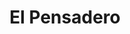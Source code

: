 ---
title: "El Pensadero"
subTitle: "Un portal al mundo de HARRY POTTER y sus secretos y teorias"
labelledby: "El Pensadero - la pagina donde encontraras todo sobre el universo de Harry Potter, noticias juegos y videos"
blog: "Últimas noticias"
games: "Juego Destacado"
titleLayout: "El Pensadero - Teorías y curiosidades de Harry Potter"
descriptionLayout: "Explorá teorías perturbadoras del universo de Harry Potter. Datos oscuros, curiosidades y secretos que ni Dumbledore quería que descubras. Bienvenido a El Pensadero."
titleButton: "Más artículos mágicos"
readMore: "Leer Mas"
---